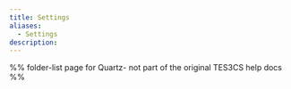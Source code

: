 ```yaml
---
title: Settings
aliases:
  - Settings
description:
---
```

%% folder-list page for Quartz- not part of the original TES3CS help docs %%